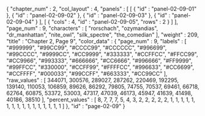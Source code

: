 {
  "chapter_num" : 2,
  "col_layout" : 4,
  "panels" : [
    [
      {
        "id" : "panel-02-09-01"
      },
      {
        "id" : "panel-02-09-02"
      },
      {
        "id" : "panel-02-09-03"
      },
      {
        "id" : "panel-02-09-04"
      }
    ],
    [
      {
        "cols" : 4,
        "id" : "panel-02-09-05",
        "rows" : 2
      }
    ]
  ],
  "page_num" : 9,
  "characters" : [
    "rorschach",
    "ozymandias",
    "dr_manhattan",
    "nite_owl",
    "silk_spectre",
    "the_comedian"
  ],
  "weight" : 209,
  "title" : "Chapter 2, Page 9",
  "color_data" : {
    "page_num" : 9,
    "labels" : [
      "#999999",
      "#99CC99",
      "#CCCC99",
      "#CCCCCC",
      "#996699",
      "#99CCCC",
      "#9999CC",
      "#CC9999",
      "#333333",
      "#CCFFCC",
      "#FFCC99",
      "#CC9966",
      "#993333",
      "#666666",
      "#CC6666",
      "#996666",
      "#FF9999",
      "#99FFCC",
      "#330000",
      "#CCFF99",
      "#FFFFCC",
      "#996633",
      "#CC6699",
      "#CCFFFF",
      "#000033",
      "#99CCFF",
      "#663333",
      "#CC99CC"
    ],
    "raw_values" : [
      344071,
      300576,
      289027,
      287262,
      220469,
      192295,
      139140,
      110053,
      106859,
      89626,
      86292,
      79805,
      74755,
      70537,
      69461,
      66718,
      62764,
      60875,
      53372,
      53003,
      47317,
      47039,
      46173,
      45947,
      41639,
      41498,
      40186,
      38510
    ],
    "percent_values" : [
      8,
      7,
      7,
      7,
      5,
      4,
      3,
      2,
      2,
      2,
      2,
      2,
      1,
      1,
      1,
      1,
      1,
      1,
      1,
      1,
      1,
      1,
      1,
      1,
      1,
      1,
      1,
      1
    ]
  },
  "id" : "page-02-09"
}
